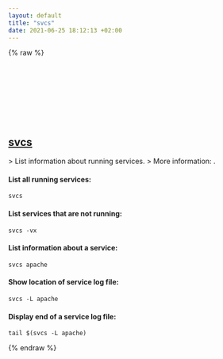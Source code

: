 ```yaml
---
layout: default
title: "svcs"
date: 2021-06-25 18:12:13 +02:00
---
```

{% raw %}
<h2 id="svcs">
  <a href="/en/sunos/svcs.html">svcs</a> <a href="#svcs"><svg class="icon">
    <use href="/assets/images/unicode_sprite.svg#link" />
  </svg></a>
</h2>
> List information about running services.
> More information: <https://www.unix.com/man-page/linux/1/svcs>.

#### List all running services:
```shell
svcs
```
#### List services that are not running:
```shell
svcs -vx
```
#### List information about a service:
```shell
svcs apache
```
#### Show location of service log file:
```shell
svcs -L apache
```
#### Display end of a service log file:
```shell
tail $(svcs -L apache)
```
{% endraw %}